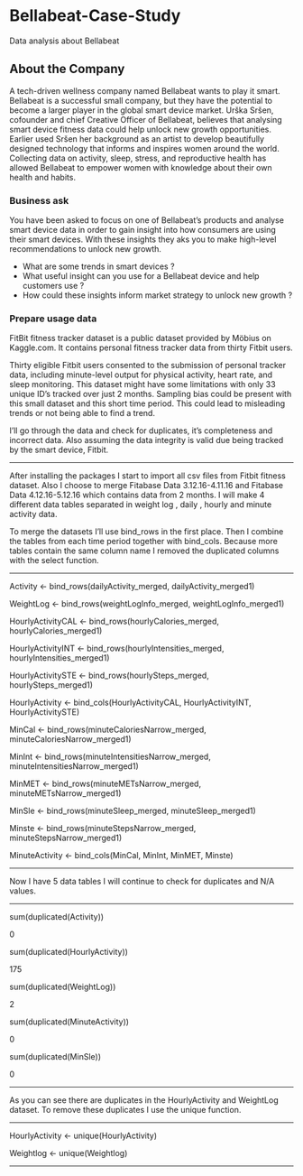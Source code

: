# Bellabeat-Case-Study
Data analysis about Bellabeat

## About the Company

A tech-driven wellness company named Bellabeat wants to play it smart. Bellabeat is a successful small company, but they have the potential to become a larger player in the global smart device market. Urška Sršen, cofounder and chief Creative Officer of Bellabeat, believes that analysing smart device fitness data could help unlock new growth opportunities. Earlier used Sršen her background as an artist to develop beautifully designed technology that informs and inspires women around the world. Collecting data on activity, sleep, stress, and reproductive health has allowed Bellabeat to empower women with knowledge about their own health and habits.

### Business ask

You have been asked to focus on one of Bellabeat’s products and analyse smart device data in order to gain insight into how consumers are using their smart devices. With these insights they aks you to make high-level recommendations to unlock new growth.

* What are some trends in smart devices ?
* What useful insight can you use for a Bellabeat device and help customers use ?
* How could these insights inform market strategy to unlock new growth ?

### Prepare usage data

FitBit fitness tracker dataset is a public dataset provided by Möbius on Kaggle.com. It contains personal fitness tracker data from thirty Fitbit users.

Thirty eligible Fitbit users consented to the submission of personal tracker data, including minute-level output for physical activity, heart rate, and sleep monitoring.
This dataset might have some limitations with only 33 unique ID’s tracked over just 2 months. Sampling bias could be present with this small dataset and this short time period. This could lead to misleading trends or not being able to find a trend.

I’ll go through the data and check for duplicates, it’s completeness and incorrect data. Also assuming the data integrity is valid due being tracked by the smart device, Fitbit.
***
After installing the packages I start to import all csv files from Fitbit fitness dataset. Also I choose to merge Fitabase Data 3.12.16-4.11.16 and Fitabase Data 4.12.16-5.12.16 which contains data from 2 months. I will make 4 different data tables separated in weight log , daily , hourly and minute activity data.

To merge the datasets I’ll use bind_rows in the first place. Then I combine the tables from each time period together with bind_cols. Because more tables contain the same column name I removed the duplicated columns with the select function.
***
Activity <- bind_rows(dailyActivity_merged, dailyActivity_merged1)

WeightLog <- bind_rows(weightLogInfo_merged, weightLogInfo_merged1)

HourlyActivityCAL <- bind_rows(hourlyCalories_merged, hourlyCalories_merged1)

HourlyActivityINT <- bind_rows(hourlyIntensities_merged, hourlyIntensities_merged1)

HourlyActivitySTE <- bind_rows(hourlySteps_merged, hourlySteps_merged1)

HourlyActivity <- bind_cols(HourlyActivityCAL, HourlyActivityINT, HourlyActivitySTE)

MinCal <- bind_rows(minuteCaloriesNarrow_merged, minuteCaloriesNarrow_merged1)

MinInt <- bind_rows(minuteIntensitiesNarrow_merged, minuteIntensitiesNarrow_merged1)

MinMET <- bind_rows(minuteMETsNarrow_merged, minuteMETsNarrow_merged1)

MinSle <- bind_rows(minuteSleep_merged, minuteSleep_merged1)

Minste <- bind_rows(minuteStepsNarrow_merged, minuteStepsNarrow_merged1)

MinuteActivity <- bind_cols(MinCal, MinInt, MinMET, Minste)
***
Now I have 5 data tables I will continue to check for duplicates and N/A values.
***
sum(duplicated(Activity))

 0

sum(duplicated(HourlyActivity))

175

sum(duplicated(WeightLog))

2

sum(duplicated(MinuteActivity))

0

sum(duplicated(MinSle))

0
***
As you can see there are duplicates in the HourlyActivity and WeightLog dataset. To remove these duplicates I use the unique function.
***
HourlyActivity <- unique(HourlyActivity)

Weightlog <- unique(Weightlog)
***


